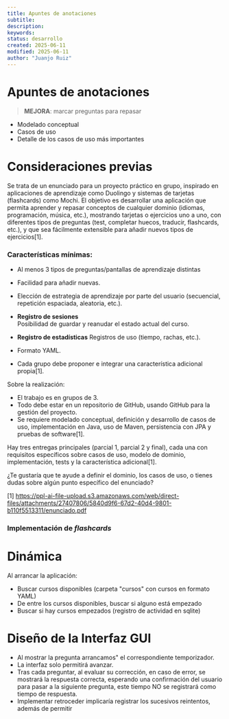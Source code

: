 ```yaml
---  
title: Apuntes de anotaciones 
subtitle:  
description:  
keywords:  
status: desarrollo  
created: 2025-06-11  
modified: 2025-06-11  
author: "Juanjo Ruiz"  
---  
```

 
# Apuntes de anotaciones  

> **MEJORA**: marcar preguntas para repasar  
 
- Modelado conceptual
- Casos de uso
- Detalle de los casos de uso más importantes


# Consideraciones previas



Se trata de un enunciado para un proyecto práctico en grupo, inspirado en aplicaciones de aprendizaje como Duolingo y sistemas de tarjetas (flashcards) como Mochi. El objetivo es desarrollar una aplicación que permita aprender y repasar conceptos de cualquier dominio (idiomas, programación, música, etc.), mostrando tarjetas o ejercicios uno a uno, con diferentes tipos de preguntas (test, completar huecos, traducir, flashcards, etc.), y que sea fácilmente extensible para añadir nuevos tipos de ejercicios[1].

### Características mínimas:

- Al menos 3 tipos de preguntas/pantallas de aprendizaje distintas
- Facilidad para añadir nuevas.
- Elección de estrategia de aprendizaje por parte del usuario (secuencial, repetición espaciada, aleatoria, etc.).
- **Registro de sesiones**  
  Posibilidad de guardar y reanudar el estado actual del curso.
  
- **Registro de estadísticas**
  Registros de uso (tiempo, rachas, etc.).

- Formato YAML.

- Cada grupo debe proponer e integrar una característica adicional propia[1].

Sobre la realización:

- El trabajo es en grupos de 3.
- Todo debe estar en un repositorio de GitHub, usando GitHub para la gestión del proyecto.
- Se requiere modelado conceptual, definición y desarrollo de casos de uso, implementación en Java, uso de Maven, persistencia con JPA y pruebas de software[1].

Hay tres entregas principales (parcial 1, parcial 2 y final), cada una con requisitos específicos sobre casos de uso, modelo de dominio, implementación, tests y la característica adicional[1].

¿Te gustaría que te ayude a definir el dominio, los casos de uso, o tienes dudas sobre algún punto específico del enunciado?

[1] https://ppl-ai-file-upload.s3.amazonaws.com/web/direct-files/attachments/27407806/5840d9f6-67d2-40d4-9801-b110f5513311/enunciado.pdf




























### Implementación de *flashcards*



# Dinámica

Al arrancar la aplicación:
- Buscar cursos disponibles (carpeta "cursos" con cursos en formato YAML)
- De entre los cursos disponibles, buscar si alguno está empezado
- Buscar si hay cursos empezados (registro de actividad en sqlite)


# Diseño de la Interfaz GUI


- Al mostrar la pregunta arrancamos" el correspondiente temporizador.
- La interfaz solo permitirá avanzar.
- Tras cada preguntar, al evaluar su corrección, en caso de error, se mostrará la respuesta correcta, esperando una confirmación del usuario para pasar a la siguiente pregunta, este tiempo NO se registrará como tiempo de respuesta.
- Implementar retroceder implicaría registrar los sucesivos reintentos, además de permitir

  